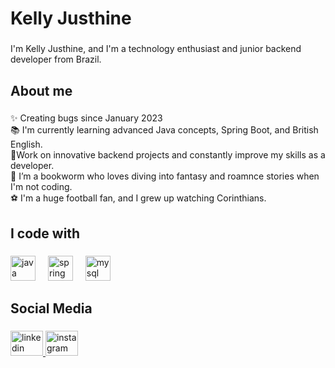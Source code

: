 <h1 align="left">Kelly Justhine</h1>

###

<p align="left">I'm Kelly Justhine, and I'm a technology enthusiast and junior backend developer from Brazil.</p>

###

<h2 align="left">About me</h2>

###

<p align="left">✨ Creating bugs since January 2023<br>📚 I'm currently learning advanced Java concepts, Spring Boot, and British English.<br>🎯Work on innovative backend projects and constantly improve my skills as a developer.<br>📖 I’m a bookworm who loves diving into fantasy and roamnce stories when I'm not coding.<br>⚽ I'm a huge football fan, and I grew up watching Corinthians.</p>

###

<h2 align="left">I code with</h2>

###

<div align="left">
  <img src="https://cdn.jsdelivr.net/gh/devicons/devicon/icons/java/java-original.svg" height="40" alt="java logo"  />
  <img width="12" />
  <img src="https://cdn.jsdelivr.net/gh/devicons/devicon/icons/spring/spring-original.svg" height="40" alt="spring logo"  />
  <img width="12" />
  <img src="https://cdn.jsdelivr.net/gh/devicons/devicon/icons/mysql/mysql-original.svg" height="40" alt="mysql logo"  />
</div>

###

<h2 align="left">Social Media</h2>

###

<div align="left">
  <a href="https://www.linkedin.com/in/kelly-justhine-897377203/" target="_blank">
    <img src="https://raw.githubusercontent.com/maurodesouza/profile-readme-generator/master/src/assets/icons/social/linkedin/default.svg" width="52" height="40" alt="linkedin logo"  />
  </a>
  <a href="https://www.instagram.com/kellyjusthinee/" target="_blank">
    <img src="https://raw.githubusercontent.com/maurodesouza/profile-readme-generator/master/src/assets/icons/social/instagram/default.svg" width="52" height="40" alt="instagram logo"  />
  </a>
</div>

###

<br clear="both">

###
